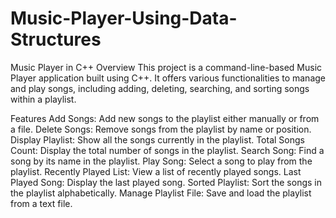 # Music-Player-Using-Data-Structures

Music Player in C++
Overview
This project is a command-line-based Music Player application built using C++. It offers various functionalities to manage and play songs, including adding, deleting, searching, and sorting songs within a playlist.

Features
Add Songs: Add new songs to the playlist either manually or from a file.
Delete Songs: Remove songs from the playlist by name or position.
Display Playlist: Show all the songs currently in the playlist.
Total Songs Count: Display the total number of songs in the playlist.
Search Song: Find a song by its name in the playlist.
Play Song: Select a song to play from the playlist.
Recently Played List: View a list of recently played songs.
Last Played Song: Display the last played song.
Sorted Playlist: Sort the songs in the playlist alphabetically.
Manage Playlist File: Save and load the playlist from a text file.
